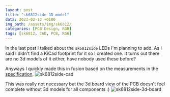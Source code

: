 ```yaml
---
layout: post
title: "sk6812side 3D model"
data: 2023-02-13 +0100
img_path: /assets/img/sk6812/
categories: [PCB Design, RGB]
tags: [sk6812, CAD, PCB, RGB]
---
```

In the last post I talked about the `sk6812side` LEDs I'm planning to add. As I said I didn't find a KiCad footprint for it so I created one. It turns out there are no 3d models of it either, have nobody used these before?

Anyways I quickly made this in fusion based on the measurements in the [specification](http://www.normandled.com/upload/201810/SK6812%20SIDE-A%20LED%20Datasheet.pdf).
![sk6812side-cad](sk6812side-cad.png)  

This was really not necessary but the 3d board view of the PCB doesn't feel complete without 3d models for all components :)
![sk6812side-3d-board](sk6812side-3d-board.png)

